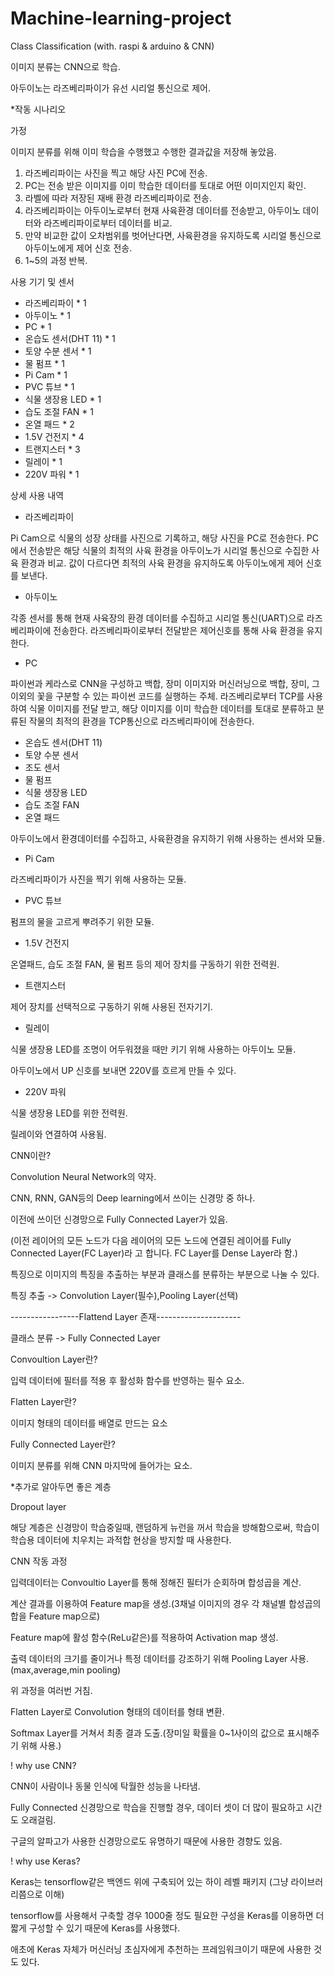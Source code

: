 # Machine-learning-project
Class Classification (with. raspi &amp; arduino &amp; CNN)

이미지 분류는 CNN으로 학습.

아두이노는 라즈베리파이가 유선 시리얼 통신으로 제어.

*작동 시나리오

가정

이미지 분류를 위해 이미 학습을 수행했고 수행한 결과값을 저장해 놓았음.

1. 라즈베리파이는 사진을 찍고 해당 사진 PC에 전송.
2. PC는 전송 받은 이미지를 이미 학습한 데이터를 토대로 어떤 이미지인지 확인.
3. 라벨에 따라 저장된 재배 환경 라즈베리파이로 전송.
4. 라즈베리파이는 아두이노로부터 현재 사육환경 데이터를 전송받고, 아두이노 데이터와 라즈베리파이로부터 데이터를 비교. 
5. 만약 비교한 값이 오차범위를 벗어난다면, 사육환경을 유지하도록 시리얼 통신으로 아두이노에게 제어 신호 전송.
6. 1~5의 과정 반복.

사용 기기 및 센서

- 라즈베리파이 * 1
- 아두이노 * 1
- PC * 1
- 온습도 센서(DHT 11) * 1
- 토양 수분 센서 * 1
- 물 펌프 * 1
- Pi Cam * 1
- PVC 튜브 * 1
- 식물 생장용 LED * 1
- 습도 조절 FAN * 1
- 온열 패드 * 2
- 1.5V 건전지 * 4
- 트랜지스터 * 3
- 릴레이 * 1
- 220V 파워 * 1

상세 사용 내역

- 라즈베리파이

Pi Cam으로 식물의 성장 상태를 사진으로 기록하고, 해당 사진을 PC로 전송한다. 
PC에서 전송받은 해당 식물의 최적의 사육 환경을 아두이노가 시리얼 통신으로 수집한 사육 환경과 비교. 
값이 다르다면 최적의 사육 환경을 유지하도록 아두이노에게 제어 신호를 보낸다.

- 아두이노

각종 센서를 통해 현재 사육장의 환경 데이터를 수집하고 시리얼 통신(UART)으로 라즈베리파이에 전송한다.
라즈베리파이로부터 전달받은 제어신호를 통해 사육 환경을 유지한다.

- PC

파이썬과 케라스로 CNN을 구성하고 백합, 장미 이미지와 머신러닝으로 백합, 장미, 그 이외의 꽃을 구분할 수 있는 파이썬 코드를 실행하는 주체.
라즈베리로부터 TCP를 사용하여 식물 이미지를 전달 받고, 해당 이미지를 이미 학습한 데이터를 토대로 분류하고 분류된 작물의 최적의 환경을 TCP통신으로 라즈베리파이에 전송한다.

- 온습도 센서(DHT 11)
- 토양 수분 센서
- 조도 센서
- 물 펌프
- 식물 생장용 LED 
- 습도 조절 FAN 
- 온열 패드

아두이노에서 환경데이터를 수집하고, 사육환경을 유지하기 위해 사용하는 센서와 모듈.

- Pi Cam

라즈베리파이가 사진을 찍기 위해 사용하는 모듈.

- PVC 튜브

펌프의 물을 고르게 뿌려주기 위한 모듈.

- 1.5V 건전지

온열패드, 습도 조절 FAN, 물 펌프 등의 제어 장치를 구동하기 위한 전력원.

- 트랜지스터

제어 장치를 선택적으로 구동하기 위해 사용된 전자기기.

- 릴레이

식물 생장용 LED를 조명이 어두워졌을 때만 키기 위해 사용하는 아두이노 모듈.

아두이노에서 UP 신호를 보내면 220V를 흐르게 만들 수 있다.

- 220V 파워 

식물 생장용 LED를 위한 전력원.

릴레이와 연결하여 사용됨.

CNN이란?

Convolution Neural Network의 약자.

CNN, RNN, GAN등의 Deep learning에서 쓰이는 신경망 중 하나.

이전에 쓰이던 신경망으로 Fully Connected Layer가 있음.

(이전 레이어의 모든 노드가 다음 레이어의 모든 노드에 연결된 레이어를 Fully Connected Layer(FC Layer)라
고 합니다. FC Layer를 Dense Layer라 함.)

특징으로 이미지의 특징을 추출하는 부분과 클래스를 분류하는 부분으로 나눌 수 있다.

특징 추출 -> Convolution Layer(필수),Pooling Layer(선택)

-----------------Flattend Layer 존재---------------------

클래스 분류 -> Fully Connected Layer

Convoultion Layer란?

입력 데이터에 필터를 적용 후 활성화 함수를 반영하는 필수 요소.

Flatten Layer란?

이미지 형태의 데이터를 배열로 만드는 요소

Fully Connected Layer란?

이미지 분류를 위해 CNN 마지막에 들어가는 요소.

*추가로 알아두면 좋은 계층

Dropout layer

해당 계층은 신경망이 학습중일때, 랜덤하게 뉴런을 꺼서 학습을 방해함으로써, 학습이 학습용 데이터에 치우치는 과적합 현상을 방지할 때 사용한다.

CNN 작동 과정

입력데이터는 Convoultio Layer를 통해 정해진 필터가 순회하며 합성곱을 계산.

계산 결과를 이용하여 Feature map을 생성.(3채널 이미지의 경우 각 채널별 합성곱의 합을 Feature map으로)

Feature map에 활성 함수(ReLu같은)를 적용하여 Activation map 생성.

출력 데이터의 크기를 줄이거나 특정 데이터를 강조하기 위해 Pooling Layer 사용.(max,average,min pooling)

위 과정을 여러번 거침.

Flatten Layer로 Convolution 형태의 데이터를 형태 변환.

Softmax Layer를 거쳐서 최종 결과 도출.(장미일 확률을 0~1사이의 값으로 표시해주기 위해 사용.)


! why use CNN?

CNN이 사람이나 동물 인식에 탁월한 성능을 나타냄.

Fully Connected 신경망으로 학습을 진행할 경우, 데이터 셋이 더 많이 필요하고 시간도 오래걸림.

구글의 알파고가 사용한 신경망으로도 유명하기 때문에 사용한 경향도 있음.


! why use Keras?

Keras는 tensorflow같은 백엔드 위에 구축되어 있는 하이 레벨 패키지 (그냥 라이브러리쯤으로 이해)

tensorflow를 사용해서 구축할 경우 1000줄 정도 필요한 구성을 Keras를 이용하면 더 짧게 구성할 수 있기 때문에 Keras를 사용했다.

애초에 Keras 자체가 머신러닝 초심자에게 추천하는 프레임워크이기 때문에 사용한 것도 있다.

